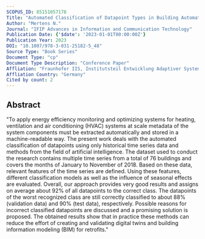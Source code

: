 ```yaml
---
SCOPUS_ID: 85151057178
Title: "Automated Classification of Datapoint Types in Building Automation Systems Using Time Series"
Author: "Mertens N."
Journal: "IFIP Advances in Information and Communication Technology"
Publication Date: {'$date': '2023-01-01T00:00:00Z'}
Publication Year: 2023
DOI: "10.1007/978-3-031-25182-5_48"
Source Type: "Book Series"
Document Type: "cp"
Document Type Description: "Conference Paper"
Affliation: "Fraunhofer IIS, Institutsteil Entwicklung Adaptiver Systeme EAS"
Affliation Country: "Germany"
Cited by count: 2
---
```


## Abstract
"To apply energy efficiency monitoring and optimizing systems for heating, ventilation and air conditioning (HVAC) systems at scale metadata of the system components must be extracted automatically and stored in a machine-readable way. The present work deals with the automated classification of datapoints using only historical time series data and methods from the field of artificial intelligence. The dataset used to conduct the research contains multiple time series from a total of 76 buildings and covers the months of January to November of 2018. Based on these data, relevant features of the time series are defined. Using these features, different classification models as well as the influence of seasonal effects are evaluated. Overall, our approach provides very good results and assigns on average about 92% of all datapoints to the correct class. The datapoints of the worst recognized class are still correctly classified to about 88% (validation data) and 90% (test data), respectively. Possible reasons for incorrect classified datapoints are discussed and a promising solution is proposed. The obtained results show that in practice these methods can reduce the effort of creating and validating digital twins and building information modeling (BIM) for retrofits."

